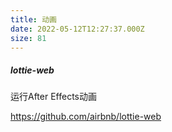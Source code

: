 ```yaml
---
title: 动画
date: 2022-05-12T12:27:37.000Z
size: 81
---
```

##### lottie-web

运行After Effects动画

https://github.com/airbnb/lottie-web
